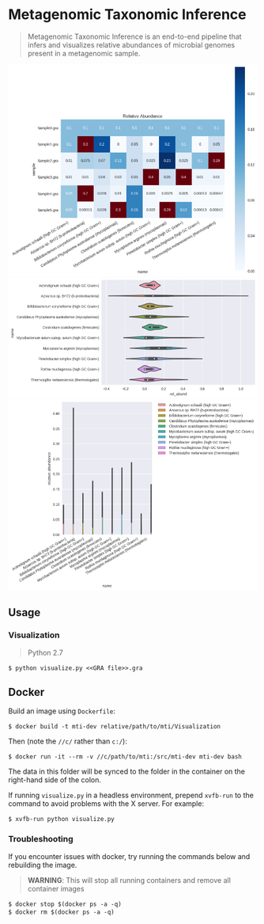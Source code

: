# Metagenomic Taxonomic Inference
>  Metagenomic Taxonomic Inference is an end-to-end pipeline that infers and visualizes relative abundances of microbial genomes present in a metagenomic sample.

![Alt text](/Visualization/mock_images/heatmap.png?raw=true "Heatmap")
![Alt text](/Visualization/mock_images/violin.png?raw=true "Violin Plot")
![Alt text](/Visualization/mock_images/bar.png?raw=true "Bar Graph")


## Usage

### Visualization

> Python 2.7

    $ python visualize.py <<GRA file>>.gra


## Docker

Build an image using `Dockerfile`:

    $ docker build -t mti-dev relative/path/to/mti/Visualization

 Then (note the `//c/` rather than `c:/`):

    $ docker run -it --rm -v //c/path/to/mti:/src/mti-dev mti-dev bash

The data in this folder will be synced to the folder in the container on the right-hand side of the colon.

If running `visualize.py` in a headless environment, prepend `xvfb-run` to the command to avoid problems with the X server. For example:

    $ xvfb-run python visualize.py

### Troubleshooting

If you encounter issues with docker, try running the commands below and rebuilding the image.

> **WARNING**: This will stop all running containers and remove all container images

    $ docker stop $(docker ps -a -q)
    $ docker rm $(docker ps -a -q)

